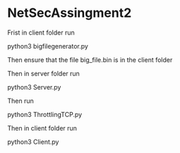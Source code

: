 # NetSecAssingment2
Frist in client folder run 

python3 bigfilegenerator.py

Then ensure that the file big_file.bin is in the client folder

Then in server folder run 

python3 Server.py

Then run 

python3 ThrottlingTCP.py

Then in client folder run

python3 Client.py
